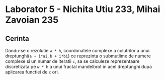 # Laborator 5 - Nichita Utiu 233, Mihai Zavoian 235
## Cerinta
Dandu-se o rezolutie `w * h`, coordonatele complexe a colutrilor a unui dreptunghi(`a + i*ai`, `b + i*bi`) ce reprezinta o submutlime de numere complexe si un numar de iteratii `c`, sa se calculeze reprezentaare discretizata pe `w * h` a unui fractal mandelbrot in acel dreptunghi dupa aplicarea functiei de `c` ori.
